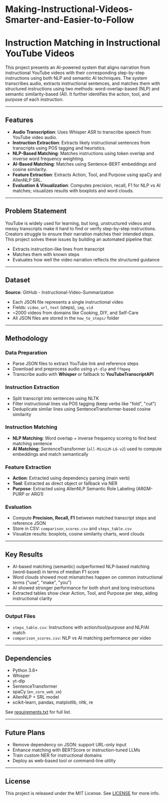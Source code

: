 # Making-Instructional-Videos-Smarter-and-Easier-to-Follow
# Instruction Matching in Instructional YouTube Videos

This project presents an AI-powered system that aligns narration from instructional YouTube videos with their corresponding step-by-step instructions using both NLP and semantic AI techniques. The system transcribes audio, extracts instructional sentences, and matches them with structured instructions using two methods: word-overlap-based (NLP) and semantic similarity-based (AI). It further identifies the action, tool, and purpose of each instruction.

---

## Features

* **Audio Transcription**: Uses Whisper ASR to transcribe speech from YouTube video audio.
* **Instruction Extraction**: Extracts likely instructional sentences from transcripts using POS tagging and heuristics.
* **NLP-Based Matching**: Matches instructions using token overlap and inverse word frequency weighting.
* **AI-Based Matching**: Matches using Sentence-BERT embeddings and cosine similarity.
* **Feature Extraction**: Extracts Action, Tool, and Purpose using spaCy and AllenNLP SRL.
* **Evaluation & Visualization**: Computes precision, recall, F1 for NLP vs AI matches; visualizes results with boxplots and word clouds.

---

## Problem Statement

YouTube is widely used for learning, but long, unstructured videos and messy transcripts make it hard to find or verify step-by-step instructions. Creators struggle to ensure their narration matches their intended steps. This project solves these issues by building an automated pipeline that:

* Extracts instruction-like lines from transcript
* Matches them with known steps
* Evaluates how well the video narration reflects the structured guidance

---

## Dataset

**Source**: GitHub - Instructional-Video-Summarization

* Each JSON file represents a single instructional video
* Fields: `video_url`, `text` (steps), `img`, `vid`
* \~2000 videos from domains like Cooking, DIY, and Self-Care
* All JSON files are stored in the `how_to_steps/` folder

---

## Methodology

### Data Preparation

* Parse JSON files to extract YouTube link and reference steps
* Download and preprocess audio using `yt-dlp` and `ffmpeg`
* Transcribe audio with **Whisper** or fallback to **YouTubeTranscriptAPI**

### Instruction Extraction

* Split transcript into sentences using NLTK
* Filter instructional lines via POS tagging (keep verbs like "fold", "cut")
* Deduplicate similar lines using SentenceTransformer-based cosine similarity

### Instruction Matching

* **NLP Matching**: Word overlap + inverse frequency scoring to find best matching sentence
* **AI Matching**: SentenceTransformer (`all-MiniLM-L6-v2`) used to compute embeddings and match semantically

### Feature Extraction

* **Action**: Extracted using dependency parsing (main verb)
* **Tool**: Extracted as direct object or fallback via NER
* **Purpose**: Extracted using AllenNLP Semantic Role Labeling (ARGM-PURP or ARG1)

### Evaluation

* Compute **Precision, Recall, F1** between matched transcript steps and reference JSON
* Store in CSV: `comparison_scores.csv` and `steps_table.csv`
* Visualize results: boxplots, cosine similarity charts, word clouds

---

## Key Results

* AI-based matching (semantic) outperformed NLP-based matching (word-based) in terms of median F1 score
* Word clouds showed most mismatches happen on common instructional terms ("use", "make", "you")
* AI showed stronger performance for both short and long instructions
* Extracted tables show clear Action, Tool, and Purpose per step, aiding instructional clarity

---

### Output Files

* `steps_table.csv`: Instructions with action/tool/purpose and NLP/AI match
* `comparison_scores.csv`: NLP vs AI matching performance per video

---

## Dependencies

* Python 3.8+
* Whisper
* yt-dlp
* SentenceTransformer
* spaCy (`en_core_web_sm`)
* AllenNLP + SRL model
* scikit-learn, pandas, matplotlib, nltk, re

See [requirements.txt](requirements.txt) for full list.

---

## Future Plans

* Remove dependency on JSON: support URL-only input
* Enhance matching with BERTScore or instruction-tuned LLMs
* Train custom NER for instructional domains
* Deploy as web-based tool or command-line utility

---

## License

This project is released under the MIT License. See [LICENSE](LICENSE) for more info.
